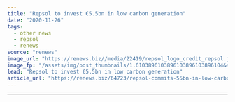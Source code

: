 ```yaml
---
title: "Repsol to invest €5.5bn in low carbon generation"
date: "2020-11-26"
tags: 
  - other news
  - repsol
  - renews
source: "renews"
image_url: "https://renews.biz//media/22419/repsol_logo_credit_repsol.jpeg?mode=crop&width=770&heightratio=0.6103896103896103896103896104&slimmage=true"
image_fp: "/assets/img/post_thumbnails/1.6103896103896103896103896104&slimmage=true"
lead: "Repsol to invest €5.5bn in low carbon generation"
article_url: "https://renews.biz/64723/repsol-commits-55bn-in-low-carbon-generation/"
---
```


---
